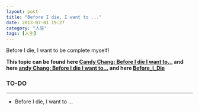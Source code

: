 ```yaml
---
layout: post
title: "Before I die, I want to ..."
date: 2013-07-01 19:27
category: "人生"
tags: [人生]
---
```



Before I die, I want to be complete myself!

**This topic can be found here [Candy Chang: Before I die I want to...](http://www.ted.com/talks/candy_chang_before_i_die_i_want_to.html) and here [andy Chang: Before I die I want to...](http://beforeidieiwantto.org) and here [Before_I_Die](http://en.wikipedia.org/wiki/Before_I_Die)**



### TO-DO
---
+ Before I die, I want to ...


